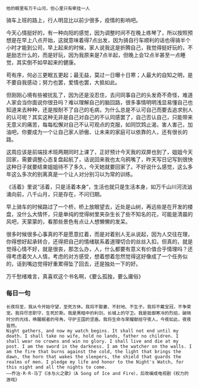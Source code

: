 ```
他的眼里有万千山河，但心里只有牵挂一人
```

骑车上班的路上，行人明显比以前少很多，疫情的影响吧。

今天心情挺好的，有一种向阳的感觉，因为调整时间不在晚上练琴了，所以按照预想是在早上八点开始，这就意味着得7点出发，因为骑自行车顺利的话也得骑半个小时才能到公司，早上起来的时候，家人说我这是折腾自己，我觉得挺好玩的，不是励志什么的，而是好玩，因为我原来是7点半起，但晚上会12点半甚至一点睡觉，其实倒不如早起来的健康。

苟有序，何必三更眠五更起；最无益，莫过一日曝十日寒；人最大的自知之明，是不要自我感动；努力也罢，爱情也罢，大抵如此。

但刚刚心境有些被扰乱了，因为还是没忍住，去问同事自己的头发奇不奇怪，难道人家会当你面说你很丑吗？难以理解自己的脑回路，很多事情明明浅显易懂自己也知道来去种种，还是按耐不了自己的毛病，为什么总是不认可自己而要去追求别人的认可呢？其实这种无非是自己对自己的不认同感罢了，自己否认自己，只能带来无意义的痛苦，每每松懈对自己不认可观点的克服，如同饮鸩止渴，害人害己，加油吧，你要成为一个让自己家人骄傲、让未来的家庭可以依靠的人，还有很长的路。

这周应该是前端技术班两期同时上课了，正好预计今天我的双屏也到了，姐姐今天回家，需要调整心态复盘起航了，话说回来我也太乌鸦嘴了，昨天写日记写到很快这种日子就要结束姐姐待不了多久，今天她就要回家了。不好说什么感觉，这么多年这么多次的别离真是一个让人对分别习以为常的训练。

《活着》里说“活着，只是活着本身”，生活也就只是生活本身，如万千山川河流汹涌向前，八千山月，只是存在，不问归期。

早上骑车的时候路过了一个桥，桥上放眼望去，近处是山树，再远些是在开发的楼盘，没什么大情怀，只是单纯的觉得树里夹杂生长了些不知名的花，可能是清晨的风吧，天蒙蒙的，看那些景色有点让人想懒懒的发呆。

很多时候很多心事真的不是愿意扛着，而是对着别人无从说起，因为人交往在理，你得想好起承转合，还得把自己的情绪联系着道理切合的丝丝入扣，但真的，就是觉得心情不好，就是很丧，那怎么办，人，什么都要有意义有价值合乎情理吗？还得考虑着欠人人情，考虑的对方感受，想着想着忽然觉得这好像成了一个任务似的，话到嘴边觉得好重累得坠了回去，还是独处一下的好。

万千愁绪难言，真喜欢这个书名啊，《要么孤独，要么庸俗》

### 每日一句

````
长夜将至，我从今开始守望，至死方休。我将不娶妻、不封地、不生子。我将不戴宝冠，不争荣宠。我将尽忠职守，生死於斯。我是黑暗中的利剑，长城上的守卫。我是抵御寒冷的烈焰，破晓时分的光线，唤醒眠者的号角，守护王国的坚盾。我将生命与荣耀献给守夜人，今夜如此，夜夜皆然。 　　 
Night gathers, and now my watch begins. It shall not end until my death. I shall take no wife, hold no lands, father no children. I shall wear no crowns and win no glory. I shall live and die at my post. I am the sword in the darkness. I am the watcher on the walls. I am the fire that burns against the cold, the light that brings the dawn, the horn that wakes the sleepers, the shield that guards the realms of men. I pledge my life and honor to the Night's Watch, for this night and all the nights to come.
——乔治·R·R·马丁《冰与火之歌》（A Song of Ice and Fire），后改编成电视剧《权力的游戏》

````



